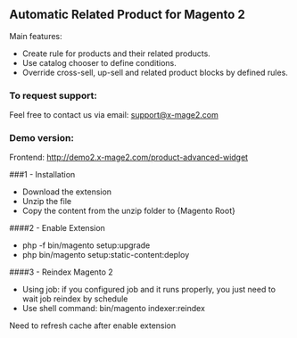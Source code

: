 ## Automatic Related Product for Magento 2
Main features:
- Create rule for products and their related products.
- Use catalog chooser to define conditions.
- Override cross-sell, up-sell and related product blocks by
defined rules.
### To request support:

Feel free to contact us via email: support@x-mage2.com

### Demo version:

Frontend: http://demo2.x-mage2.com/product-advanced-widget

###1 - Installation

 * Download the extension
 * Unzip the file
 * Copy the content from the unzip folder to {Magento Root}

####2 -  Enable Extension

 * php -f bin/magento setup:upgrade
 * php bin/magento setup:static-content:deploy

####3 - Reindex Magento 2 

 * Using job: if you configured job and it runs properly,
 you just need to wait job reindex by schedule
 * Use shell command: bin/magento indexer:reindex

 Need to refresh cache after enable extension
